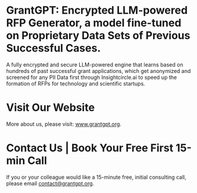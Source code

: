 # GrantGPT: Encrypted LLM-powered RFP Generator, a model fine-tuned on Proprietary Data Sets of Previous Successful Cases.

A fully encrypted and secure LLM-powered engine that learns based on hundreds of past successful grant applications, which get anonymized and screened for any PII Data first through Insightcircle.ai to speed up the formation of RFPs for technology and scientific startups.

# Visit Our Website

More about us, please visit: www.grantgpt.org.

# Contact Us | Book Your Free First 15-min Call

If you or your colleague would like a 15-minute free,
initial consulting call, please email contact@grantgpt.org.
